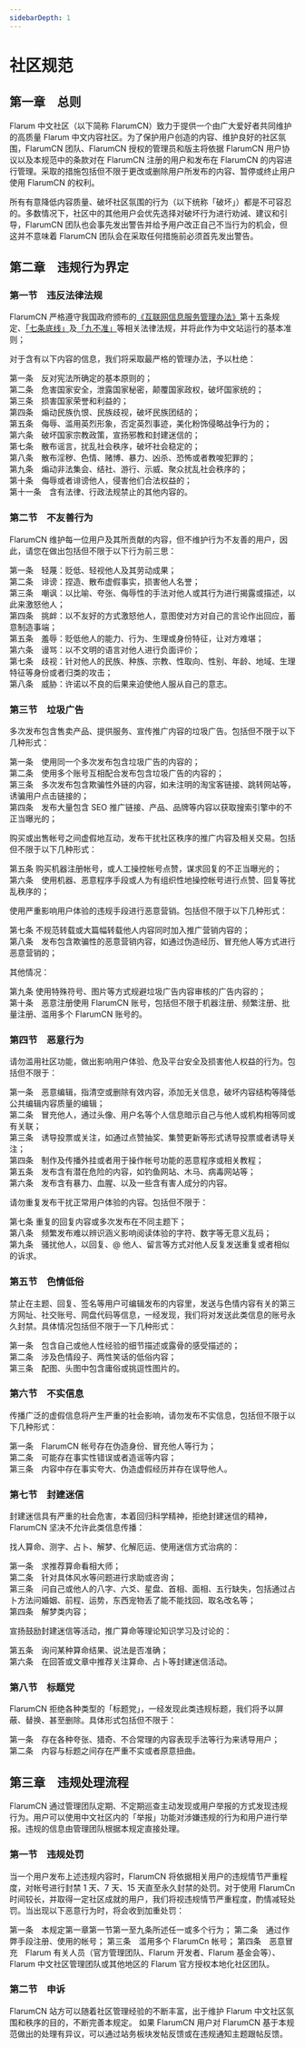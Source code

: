 ```yaml
---
sidebarDepth: 1
---
```


# 社区规范

## 第一章　总则

Flarum 中文社区（以下简称 FlarumCN）致力于提供一个由广大爱好者共同维护的高质量 Flarum 中文内容社区。为了保护用户创造的内容、维护良好的社区氛围，FlarumCN 团队、FlarumCN 授权的管理员和版主将依据 FlarumCN 用户协议以及本规范中的条款对在 FlarumCN 注册的用户和发布在 FlarumCN 的内容进行管理。采取的措施包括但不限于更改或删除用户所发布的内容、暂停或终止用户使用 FlarumCN 的权利。

所有有意降低内容质量、破坏社区氛围的行为（以下统称「破坏」）都是不可容忍的。多数情况下，社区中的其他用户会优先选择对破坏行为进行劝诫、建议和引导，FlarumCN 团队也会事先发出警告并给予用户改正自己不当行为的机会，但这并不意味着 FlarumCN 团队会在采取任何措施前必须首先发出警告。

## 第二章　违规行为界定

### 第一节　违反法律法规

FlarumCN 严格遵守我国政府颁布的[《互联网信息服务管理办法》](http://www.gov.cn/gongbao/content/2011/content_1860864.htm)第十五条规定、[「七条底线」](https://www.isc.org.cn/zxzx/xhdt/listinfo-27187.html)及[「九不准」](http://www.cac.gov.cn/2000-09/30/c_126193701.htm)等相关法律法规，并将此作为中文站运行的基本准则；

对于含有以下内容的信息，我们将采取最严格的管理办法，予以杜绝：
			
第一条　反对宪法所确定的基本原则的；</br>
第二条　危害国家安全，泄露国家秘密，颠覆国家政权，破坏国家统的；</br>
第三条　损害国家荣誉和利益的；</br>
第四条　煽动民族仇恨、民族歧视，破坏民族团结的；</br>
第五条　侮辱、滥用英烈形象，否定英烈事迹，美化粉饰侵略战争行为的；</br>
第六条　破坏国家宗教政策，宣扬邪教和封建迷信的；</br>
第七条　散布谣言，扰乱社会秩序，破坏社会稳定的；</br>
第八条　散布淫秽、色情、赌博、暴力、凶杀、恐怖或者教唆犯罪的；</br>
第九条　煽动非法集会、结社、游行、示威、聚众扰乱社会秩序的；</br>
第十条　侮辱或者诽谤他人，侵害他们合法权益的；</br>
第十一条　含有法律、行政法规禁止的其他内容的。

### 第二节　不友善行为

FlarumCN 维护每一位用户及其所贡献的内容，但不维护行为不友善的用户，因此，请您在做出包括但不限于以下行为前三思：

第一条　轻蔑：贬低、轻视他人及其劳动成果；</br>
第二条　诽谤：捏造、散布虚假事实，损害他人名誉；</br>
第三条　嘲讽：以比喻、夸张、侮辱性的手法对他人或其行为进行揭露或描述，以此来激怒他人；</br>
第四条　挑衅：以不友好的方式激怒他人，意图使对方对自己的言论作出回应，蓄意制造事端；</br>
第五条　羞辱：贬低他人的能力、行为、生理或身份特征，让对方难堪；</br>
第六条　谩骂：以不文明的语言对他人进行负面评价；</br>
第七条　歧视：针对他人的民族、种族、宗教、性取向、性别、年龄、地域、生理特征等身份或者归类的攻击；</br>
第八条　威胁：许诺以不良的后果来迫使他人服从自己的意志。

### 第三节　垃圾广告

多次发布包含售卖产品、提供服务、宣传推广内容的垃圾广告。包括但不限于以下几种形式：

第一条　使用同一个多次发布包含垃圾广告的内容的；</br>
第二条　使用多个账号互相配合发布包含垃圾广告的内容的；</br>
第三条　多次发布包含欺骗性外链的内容，如未注明的淘宝客链接、跳转网站等，诱骗用户点击链接的；</br>
第四条　发布大量包含 SEO 推广链接、产品、品牌等内容以获取搜索引擎中的不正当曝光的；

购买或出售帐号之间虚假地互动，发布干扰社区秩序的推广内容及相关交易。包括但不限于以下几种形式：

第五条 购买机器注册帐号，或人工操控帐号点赞，谋求回复的不正当曝光的；</br>
第六条　使用机器、恶意程序手段或人为有组织性地操控帐号进行点赞、回复等扰乱秩序的；

使用严重影响用户体验的违规手段进行恶意营销。包括但不限于以下几种形式：

第七条 不规范转载或大篇幅转载他人内容同时加入推广营销内容的；</br>
第八条　发布包含欺骗性的恶意营销内容，如通过伪造经历、冒充他人等方式进行恶意营销的；

其他情况：

第九条 使用特殊符号、图片等方式规避垃圾广告内容审核的广告内容的；</br>
第十条　恶意注册使用 FlarumCN 账号，包括但不限于机器注册、频繁注册、批量注册、滥用多个 FlarumCN 账号的。

### 第四节　恶意行为

请勿滥用社区功能，做出影响用户体验、危及平台安全及损害他人权益的行为。包括但不限于：

第一条　恶意编辑，指清空或删除有效内容，添加无关信息，破坏内容结构等降低公共编辑内容质量的编辑；</br>
第二条　冒充他人，通过头像、用户名等个人信息暗示自己与他人或机构相等同或有关联；</br>
第三条　诱导投票或关注，如通过点赞抽奖、集赞更新等形式诱导投票或者诱导关注；</br>
第四条　制作及传播外挂或者用于操作帐号功能的恶意程序或相关教程；</br>
第五条　发布含有潜在危险的内容，如钓鱼网站、木马、病毒网站等；</br>
第六条　发布含有暴力、血腥、以及一些含有害人成分的内容。

请勿重复发布干扰正常用户体验的内容。包括但不限于：

第七条 重复的回复内容或多次发布在不同主题下；</br>
第八条　频繁发布难以辨识涵义影响阅读体验的字符、数字等无意义乱码；</br>
第九条　骚扰他人，以回复、@ 他人、留言等方式对他人反复发送重复或者相似的诉求。

### 第五节　色情低俗

禁止在主题、回复、签名等用户可编辑发布的内容里，发送与色情内容有关的第三方网址、社交账号、网盘代码等信息，一经发现，我们将对发送此类信息的账号永久封禁。具体情况包括但不限于一下几种形式：

第一条　包含自己或他人性经验的细节描述或露骨的感受描述的；</br>
第二条　涉及色情段子、两性笑话的低俗内容；</br>
第三条　配图、头图中包含庸俗或挑逗性图片的。

### 第六节　不实信息

传播广泛的虚假信息将产生严重的社会影响，请勿发布不实信息，包括但不限于以下几种形式：

第一条　FlarumCN 帐号存在伪造身份、冒充他人等行为；</br>
第二条　可能存在事实性错误或者造谣等内容；</br>
第三条　内容中存在事实夸大、伪造虚假经历并存在误导他人。

### 第七节　封建迷信

封建迷信具有严重的社会危害，本着回归科学精神，拒绝封建迷信的精神，FlarumCN 坚决不允许此类信息传播：

找人算命、测字、占卜、解梦、化解厄运、使用迷信方式治病的：

第一条　求推荐算命看相大师；</br>
第二条　针对具体风水等问题进行求助或咨询；</br>
第三条　问自己或他人的八字、六爻、星盘、首相、面相、五行缺失，包括通过占卜方法问婚姻、前程、运势，东西宠物丢了能不能找回、取名改名等；</br>
第四条　解梦类内容；

宣扬鼓励封建迷信等活动，推广算命等理论知识学习及讨论的：

第五条　询问某种算命结果、说法是否准确；</br>
第六条　在回答或文章中推荐关注算命、占卜等封建迷信活动。

### 第八节　标题党

FlarumCN 拒绝各种类型的「标题党」，一经发现此类违规标题，我们将予以屏蔽、替换、甚至删除。具体形式包括但不限于：

第一条　存在各种夸张、猎奇、不合常理的内容表现手法等行为来诱导用户；</br>
第二条　内容与标题之间存在严重不实或者原意扭曲。

## 第三章　违规处理流程

FlarumCN 通过管理团队定期、不定期巡查主动发现或用户举报的方式发现违规行为。用户可以使用中文社区内的「举报」功能对涉嫌违规的行为和用户进行举报。违规的信息由管理团队根据本规定直接处理。

### 第一节　违规处罚

当一个用户发布上述违规内容时，FlarumCN 将依据相关用户的违规情节严重程度，对帐号进行封禁 1 天、7 天、15 天直至永久封禁的处罚。对于使用 FlarumCn 时间较长，并取得一定社区成就的用户，我们将视违规情节严重程度，酌情减轻处罚。当出现以下恶意行为时，将会收到加重处罚：

第一条　本规定第一章第一节第一至九条所述任一或多个行为；
第二条　通过作弊手段注册、使用的帐号；
第三条　滥用多个 FlarumCn 帐号；
第四条　恶意冒充　Flarum 有关人员（官方管理团队、Flarum 开发者、Flarum 基金会等）、 Flarum 中文社区管理团队或其他地区的 Flarum 官方授权本地化社区团队。

### 第二节　申诉

FlarumCN 站方可以随着社区管理经验的不断丰富，出于维护 Flarum 中文社区氛围和秩序的目的，不断完善本规定。
如果 FlarumCN 用户对 FlarumCN 基于本规范做出的处理有异议，可以通过站务板块发帖反馈或在违规通知主题跟帖反馈。
